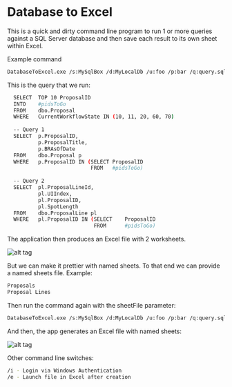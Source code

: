 Database to Excel
======================

This is a quick and dirty command line program to run 1 or more queries against a SQL Server database and then save each result to its own sheet within Excel.

Example command
```sh
DatabaseToExcel.exe /s:MySqlBox /d:MyLocalDb /u:foo /p:bar /q:query.sql /o:out.xlsx
```

This is the query that we run:
```sh
  SELECT  TOP 10 ProposalID
  INTO    #pidsToGo
  FROM    dbo.Proposal
  WHERE   CurrentWorkflowState IN (10, 11, 20, 60, 70)
  
  -- Query 1
  SELECT  p.ProposalID,
          p.ProposalTitle,
          p.BRAsOfDate
  FROM    dbo.Proposal p  
  WHERE   p.ProposalID IN (SELECT ProposalID
                           FROM   #pidsToGo)
                           
  -- Query 2
  SELECT  pl.ProposalLineId,
          pl.UIIndex,
          pl.ProposalID,
          pl.SpotLength
  FROM    dbo.ProposalLine pl
  WHERE   pl.ProposalID IN (SELECT    ProposalID
                            FROM      #pidsToGo)                             
```
  
The application then produces an Excel file with 2 worksheets.  

![alt tag](https://raw.github.com/rgelb/Database-to-Excel/master/Extras/Images/ExcelSimple.png)

But we can make it prettier with named sheets.  To that end we can provide a named sheets file.  Example:

```sh
Proposals
Proposal Lines
```

Then run the command again with the sheetFile parameter:

```sh
DatabaseToExcel.exe /s:MySqlBox /d:MyLocalDb /u:foo /p:bar /q:query.sql /o:out.xlsx /sheetFile:sheetNames.txt 
```

And then, the app generates an Excel file with named sheets:

![alt tag](https://raw.github.com/rgelb/Database-to-Excel/master/Extras/Images/ExcelMoBetta.png)

Other command line switches:
```sh
/i - Login via Windows Authentication
/e - Launch file in Excel after creation
```



